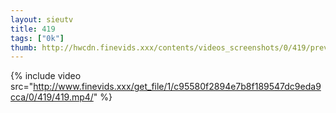 ```yaml
--- 
layout: sieutv
title: 419
tags: ["0k"]
thumb: http://hwcdn.finevids.xxx/contents/videos_screenshots/0/419/preview.mp4.jpg
---
```

{% include video src="http://www.finevids.xxx/get_file/1/c95580f2894e7b8f189547dc9eda9cca/0/419/419.mp4/" %} 
